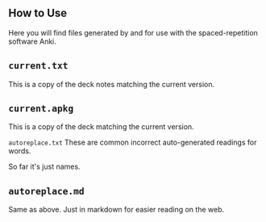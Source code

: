 How to Use
---
Here you will find files generated by and for use with the spaced-repetition software Anki.

`current.txt`
---
This is a copy of the deck notes matching the current version.

`current.apkg`
---
This is a copy of the deck matching the current version.

`autoreplace.txt`
These are common incorrect auto-generated readings for words.

So far it's just names.

`autoreplace.md`
---
Same as above. Just in markdown for easier reading on the web.